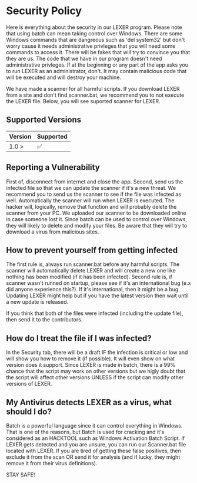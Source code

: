 # Security Policy

Here is everything about the security in our LEXER program. Please note that using batch can mean taking control over Windows. There are some
Windows commands that are dangreous such as 'del system32' but don't worry cause it needs administrative privleges that you will need some commands to access it.
There will be fakes that will try to convince you that they are us. The code that we have in our program doesn't need administrative privleges.
If at the beginning or any part of the app asks you to run LEXER as an administrator, don't. It may contain malicious code that will be executed and will
destroy your machine.

We have made a scanner for all harmful scripts. If you download LEXER from a site and don't find scanner.bat, we recommend you to not execute the LEXER file. Below, you will see suported scanner for LEXER.

## Supported Versions


| Version | Supported          |
| ------- | ------------------ |
|  1.0 >  | :white_check_mark: |

## Reporting a Vulnerability

First of, disconnect from internet and close the app. Second, send us the infected file
so that we can update the scanner if it's a new threat. We recommend you to send us the
scanner to see if the file was infected as well.
Automatically the scanner will run when LEXER is executed. The hacker will, logically, remove
that function and will probably delete the scanner from your PC. We uploaded our scanner to be downloaded
online in case someone lost it.
Since batch can be used to control over Windows, they will likely to delete and modify your files. 
Be aware that they will try to download a virus from malicious sites.

## How to prevent yourself from getting infected

The first rule is, always run scanner.bat before any harmful scripts. The scanner will automatically delete LEXER and will create a new one like nothing has been modified (if it has been infected).
Second rule is, if scanner wasn't runned on startup, please see if it's an international bug (e.x did anyone experience this?). If it's international, then it might be a bug. Updating LEXER might help but if you have the latest version then wait until a new update is released.

If you think that both of the files were infected (including the update file), then send it to the contributors.

## How do I treat the file if I was infected?

In the Security tab, there will be a draft IF the infection is critical or low and will show you how to remove it (if possible). It will even show on what version does it support. Since LEXER is made in batch, there is a 99% chance that the script may work on other versions but we higly doubt that the script will affect other versions UNLESS if the script can modify other versions of LEXER.

## My Antivirus detects LEXER as a virus, what should I do?

Batch is a powerful language since it can control everything in Windows. That is one of the reasons, but Batch is used for cracking and it's considered as an HACKTOOL such as Windows Activation Batch Script. If LEXER gets detected and you are unsure, you can run our Scanner.bat file located with LEXER. If you are tired of getting these false positives, then exclude it from the scan OR send it for analysis (and if lucky, they might remove it from their virus definitions).

STAY SAFE!
